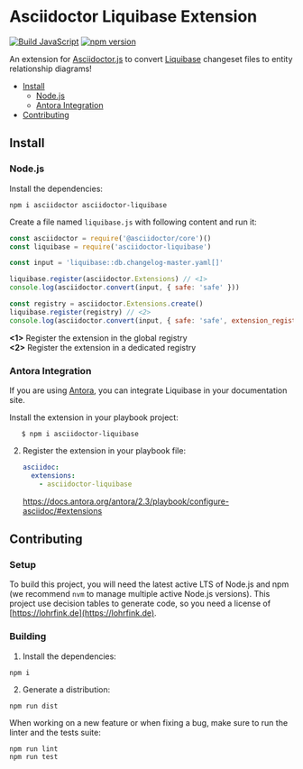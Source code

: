 # Asciidoctor Liquibase Extension

[![Build JavaScript](https://github.com/uniqueck/asciidoctor-liquibase/actions/workflows/ci.yaml/badge.svg)](https://github.com/uniqueck/asciidoctor-liquibase/actions/workflows/ci.yaml)
[![npm version](http://img.shields.io/npm/v/asciidoctor-liquibase.svg)](https://www.npmjs.com/package/asciidoctor-liquibase)

An extension for [Asciidoctor.js](https://github.com/asciidoctor/asciidoctor.js) to convert [Liquibase](https://www.liquibase.org) changeset files to entity relationship diagrams!

* [Install](#install)
  + [Node.js](#nodejs)
  + [Antora Integration](#antora-integration)
* [Contributing](#contributing)

## Install

### Node.js

Install the dependencies:

```shell
npm i asciidoctor asciidoctor-liquibase
```

Create a file named `liquibase.js` with following content and run it:

```javascript
const asciidoctor = require('@asciidoctor/core')()
const liquibase = require('asciidoctor-liquibase')

const input = 'liquibase::db.changelog-master.yaml[]'

liquibase.register(asciidoctor.Extensions) // <1>
console.log(asciidoctor.convert(input, { safe: 'safe' }))

const registry = asciidoctor.Extensions.create()
liquibase.register(registry) // <2>
console.log(asciidoctor.convert(input, { safe: 'safe', extension_registry: registry }))
```
**<1>** Register the extension in the global registry <br/>
**<2>** Register the extension in a dedicated registry

### Antora Integration

If you are using [Antora](https://antora.org/), you can integrate Liquibase in your documentation site.

Install the extension in your playbook project:

       $ npm i asciidoctor-liquibase

2. Register the extension in your playbook file:

    ```yaml
    asciidoc:
      extensions:
        - asciidoctor-liquibase
    ```

   https://docs.antora.org/antora/2.3/playbook/configure-asciidoc/#extensions

## Contributing

### Setup

To build this project, you will need the latest active LTS of Node.js and npm (we recommend `nvm` to manage multiple active Node.js versions).
This project use decision tables to generate code, so you need a license of [https://lohrfink.de](https://lohrfink.de).

### Building

1. Install the dependencies:

```shell
npm i
```

2. Generate a distribution:

```shell
npm run dist
```

When working on a new feature or when fixing a bug, make sure to run the linter and the tests suite:

```shell
npm run lint
npm run test
```